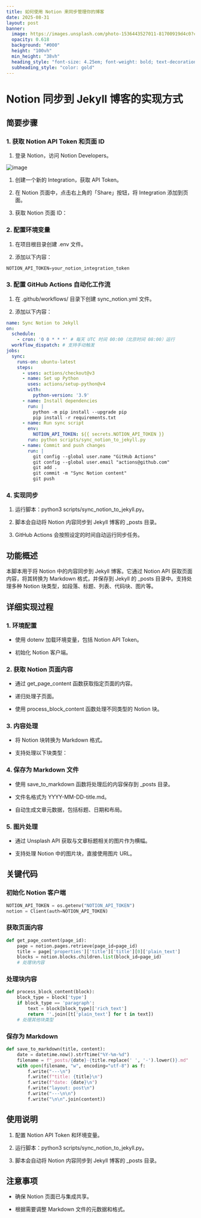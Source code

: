```yaml
---
title: 如何使用 Notion 来同步管理你的博客
date: 2025-08-31
layout: post
banner:
  image: https://images.unsplash.com/photo-1536443527011-81700919d4c0?crop=entropy&cs=tinysrgb&fit=max&fm=jpg&ixid=M3w2OTIwMzJ8MHwxfHJhbmRvbXx8fHx8fHx8fDE3NTY2NzE2NjF8&ixlib=rb-4.1.0&q=80&w=1080
  opacity: 0.618
  background: "#000"
  height: "100vh"
  min_height: "38vh"
  heading_style: "font-size: 4.25em; font-weight: bold; text-decoration: underline"
  subheading_style: "color: gold"
---
```


# Notion 同步到 Jekyll 博客的实现方式

## 简要步骤

### 1. 获取 Notion API Token 和页面 ID

1. 登录 Notion，访问 Notion Developers。

![image](https://prod-files-secure.s3.us-west-2.amazonaws.com/a7a0cc5a-89b9-4cda-8686-1fba0ca52f40/d19c1afe-dea5-4312-9333-786b0ba83054/image.png?X-Amz-Algorithm=AWS4-HMAC-SHA256&X-Amz-Content-Sha256=UNSIGNED-PAYLOAD&X-Amz-Credential=ASIAZI2LB4665CP7HJHH%2F20250831%2Fus-west-2%2Fs3%2Faws4_request&X-Amz-Date=20250831T202100Z&X-Amz-Expires=3600&X-Amz-Security-Token=IQoJb3JpZ2luX2VjEJv%2F%2F%2F%2F%2F%2F%2F%2F%2F%2FwEaCXVzLXdlc3QtMiJGMEQCIAGMvcQ%2BWQhic8IxPAQ3BGpOIhr0%2FbPVXcN9a5aPEgBjAiAf%2BHL2Uv1tPUukczIMF8%2Bty5QIALAvn0dI8v7Er%2Fv3LSqIBAj0%2F%2F%2F%2F%2F%2F%2F%2F%2F%2F8BEAAaDDYzNzQyMzE4MzgwNSIMIasV90zlB1sgay13KtwDtRUoVcRNpnv6MuF0fwj2smanI%2FnfyxGpI4IAvQLpfXOwA157418dQpnbdg9o%2Btfaxo7xIFiKSogvvORNYuPMKc8kol%2Fg%2Fmt2v26Wfh7YDKe%2FIIQsbxMlkhbFW25Xp9o7TA73r8wl%2BXzd0%2Fxdqyc4iVCOffAkI2slhv8Ld3MMJLIu4ZVaA7jAreWEGjT8%2FK5CNYHYawA0vKJe8ZHwuEMDHAEYchHTL2WLvXdavjHJFjGM5FgDXD%2Flr%2BGP2awzkBCerKLlV1oql%2FjG3OM0JCJ3WDKfNMcIuS4PUiETe14aXfHRuPJmgmiwoDCTMocAlEQxVrNjNYIaUuM8YkV1rgFHh%2FALBRfB0bXXtPnaOVws62ikoTDxDZ46KpLj5kqqV1Cb3o3Z24W9tHEETd5Y40gDjJqCyaWPbb3MNWlemnIqSPryEB8A7p1DHqjuhRZXxasWlpZGzP%2Fzn1kYa8RJ4SF8%2Bb05FsNgy0lJ6Of5mSSgVAOvfj7hqQDiSwKopu9onh%2Fg7aWnBfa2%2FYbEeb0E4tus4NsqFWqLaini2fmd9vj55B4NQd%2FcXT6BPnHVJXEYIpk3%2Byj7oTZteqQ2uSMGjP38zTOCOioNkfNGJa%2FFqztJqHsH3T3jmbbkGPFi62Ywh7zSxQY6pgHMvWi%2B4wps2OBquztR29YJFTD4oWywADqvgvyKj8pPowy%2FCJNZzRkShO3vBhi%2Fxx2Slxrhzdep1kNAX6ptFplJZfCMj%2BMsz485mRqVSg8RRjSNMTsCo25gLKVziMmi0m%2Fe1i2roD8WkVcMO2V36ujQXkca7GrXVy7O9XcefGk1F2IxoC5F2g%2FqTgBUU5j%2BkDJYMVu69Ym6LxHnuWpN3s8yHb%2FABBBr&X-Amz-Signature=07f5d3af538bb4878ee1a5a7ca34e9dab0d662e023e4f01155b6505b1a3ec04d&X-Amz-SignedHeaders=host&x-amz-checksum-mode=ENABLED&x-id=GetObject)

1. 创建一个新的 Integration，获取 API Token。

1. 在 Notion 页面中，点击右上角的「Share」按钮，将 Integration 添加到页面。

1. 获取 Notion 页面 ID：


### 2. 配置环境变量

1. 在项目根目录创建 .env 文件。

1. 添加以下内容：

```javascript
NOTION_API_TOKEN=your_notion_integration_token
```

### 3. 配置 GitHub Actions 自动化工作流

1. 在 .github/workflows/ 目录下创建 sync_notion.yml 文件。

1. 添加以下内容：

```yaml
name: Sync Notion to Jekyll
on:
  schedule:
    - cron: '0 0 * * *' # 每天 UTC 时间 00:00（北京时间 08:00）运行
  workflow_dispatch: # 支持手动触发
jobs:
  sync:
    runs-on: ubuntu-latest
    steps:
      - uses: actions/checkout@v3
      - name: Set up Python
        uses: actions/setup-python@v4
        with:
          python-version: '3.9'
      - name: Install dependencies
        run: |
          python -m pip install --upgrade pip
          pip install -r requirements.txt
      - name: Run sync script
        env:
          NOTION_API_TOKEN: ${{ secrets.NOTION_API_TOKEN }}
        run: python scripts/sync_notion_to_jekyll.py
      - name: Commit and push changes
        run: |
          git config --global user.name "GitHub Actions"
          git config --global user.email "actions@github.com"
          git add .
          git commit -m "Sync Notion content"
          git push
```

### 4. 实现同步

1. 运行脚本：python3 scripts/sync_notion_to_jekyll.py。

1. 脚本会自动将 Notion 内容同步到 Jekyll 博客的 _posts 目录。

1. GitHub Actions 会按照设定的时间自动运行同步任务。

## 功能概述

本脚本用于将 Notion 中的内容同步到 Jekyll 博客。它通过 Notion API 获取页面内容，将其转换为 Markdown 格式，并保存到 Jekyll 的 _posts 目录中。支持处理多种 Notion 块类型，如段落、标题、列表、代码块、图片等。

## 详细实现过程

### 1. 环境配置

- 使用 dotenv 加载环境变量，包括 Notion API Token。

- 初始化 Notion 客户端。

### 2. 获取 Notion 页面内容

- 通过 get_page_content 函数获取指定页面的内容。

- 递归处理子页面。

- 使用 process_block_content 函数处理不同类型的 Notion 块。

### 3. 内容处理

- 将 Notion 块转换为 Markdown 格式。

- 支持处理以下块类型：


### 4. 保存为 Markdown 文件

- 使用 save_to_markdown 函数将处理后的内容保存到 _posts 目录。

- 文件名格式为 YYYY-MM-DD-title.md。

- 自动生成文章元数据，包括标题、日期和布局。

### 5. 图片处理

- 通过 Unsplash API 获取与文章标题相关的图片作为横幅。

- 支持处理 Notion 中的图片块，直接使用图片 URL。

## 关键代码

### 初始化 Notion 客户端

```python
NOTION_API_TOKEN = os.getenv("NOTION_API_TOKEN")
notion = Client(auth=NOTION_API_TOKEN)
```

### 获取页面内容

```python
def get_page_content(page_id):
    page = notion.pages.retrieve(page_id=page_id)
    title = page['properties']['title']['title'][0]['plain_text']
    blocks = notion.blocks.children.list(block_id=page_id)
    # 处理块内容
```

### 处理块内容

```python
def process_block_content(block):
    block_type = block['type']
    if block_type == 'paragraph':
        text = block[block_type]['rich_text']
        return ''.join([t['plain_text'] for t in text])
    # 处理其他块类型
```

### 保存为 Markdown

```python
def save_to_markdown(title, content):
    date = datetime.now().strftime("%Y-%m-%d")
    filename = f"_posts/{date}-{title.replace(' ', '-').lower()}.md"
    with open(filename, "w", encoding="utf-8") as f:
        f.write("---\n")
        f.write(f"title: {title}\n")
        f.write(f"date: {date}\n")
        f.write("layout: post\n")
        f.write("---\n\n")
        f.write("\n\n".join(content))
```

## 使用说明

1. 配置 Notion API Token 和环境变量。

1. 运行脚本：python3 scripts/sync_notion_to_jekyll.py。

1. 脚本会自动将 Notion 内容同步到 Jekyll 博客的 _posts 目录。

## 注意事项

- 确保 Notion 页面已与集成共享。

- 根据需要调整 Markdown 文件的元数据和格式。